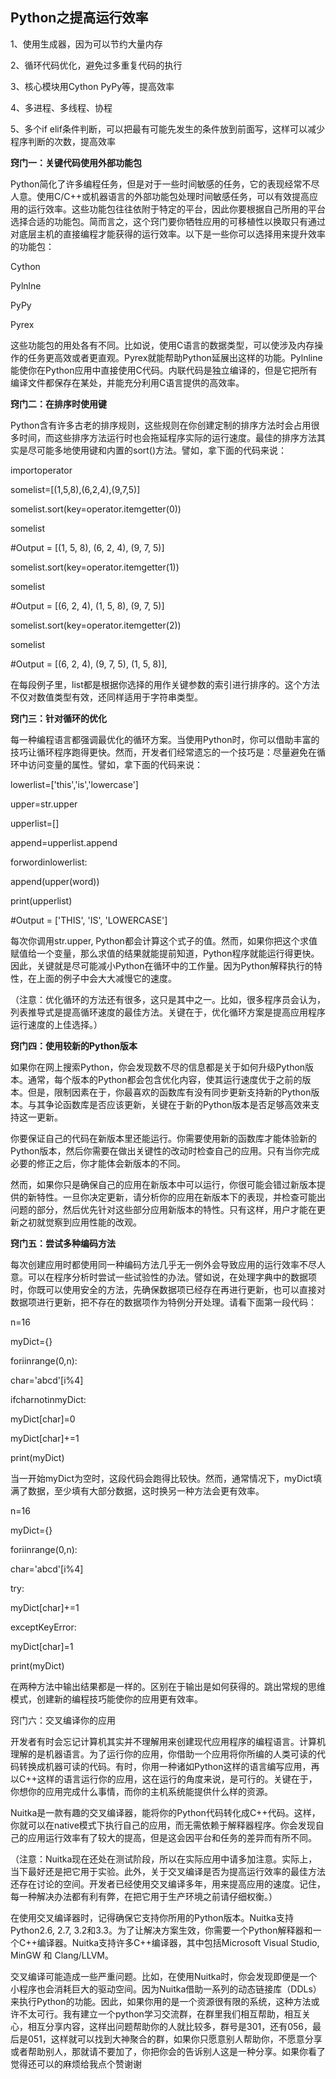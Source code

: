 ## Python之提高运行效率

1、使用生成器，因为可以节约大量内存

2、循环代码优化，避免过多重复代码的执行

3、核心模块用Cython  PyPy等，提高效率

4、多进程、多线程、协程

5、多个if elif条件判断，可以把最有可能先发生的条件放到前面写，这样可以减少程序判断的次数，提高效率



**窍门一：关键代码使用外部功能包**

Python简化了许多编程任务，但是对于一些时间敏感的任务，它的表现经常不尽人意。使用C/C++或机器语言的外部功能包处理时间敏感任务，可以有效提高应用的运行效率。这些功能包往往依附于特定的平台，因此你要根据自己所用的平台选择合适的功能包。简而言之，这个窍门要你牺牲应用的可移植性以换取只有通过对底层主机的直接编程才能获得的运行效率。以下是一些你可以选择用来提升效率的功能包：

Cython

Pylnlne

PyPy

Pyrex

这些功能包的用处各有不同。比如说，使用C语言的数据类型，可以使涉及内存操作的任务更高效或者更直观。Pyrex就能帮助Python延展出这样的功能。Pylnline能使你在Python应用中直接使用C代码。内联代码是独立编译的，但是它把所有编译文件都保存在某处，并能充分利用C语言提供的高效率。

**窍门二：在排序时使用键**

Python含有许多古老的排序规则，这些规则在你创建定制的排序方法时会占用很多时间，而这些排序方法运行时也会拖延程序实际的运行速度。最佳的排序方法其实是尽可能多地使用键和内置的sort()方法。譬如，拿下面的代码来说：

importoperator

somelist=[(1,5,8),(6,2,4),(9,7,5)]

somelist.sort(key=operator.itemgetter(0))

somelist

\#Output = [(1, 5, 8), (6, 2, 4), (9, 7, 5)]

somelist.sort(key=operator.itemgetter(1))

somelist

\#Output = [(6, 2, 4), (1, 5, 8), (9, 7, 5)]

somelist.sort(key=operator.itemgetter(2))

somelist

\#Output = [(6, 2, 4), (9, 7, 5), (1, 5, 8)],

在每段例子里，list都是根据你选择的用作关键参数的索引进行排序的。这个方法不仅对数值类型有效，还同样适用于字符串类型。

**窍门三：针对循环的优化**

每一种编程语言都强调最优化的循环方案。当使用Python时，你可以借助丰富的技巧让循环程序跑得更快。然而，开发者们经常遗忘的一个技巧是：尽量避免在循环中访问变量的属性。譬如，拿下面的代码来说：

lowerlist=['this','is','lowercase']

upper=str.upper

upperlist=[]

append=upperlist.append

forwordinlowerlist:

append(upper(word))

print(upperlist)

\#Output = ['THIS', 'IS', 'LOWERCASE']

每次你调用str.upper, Python都会计算这个式子的值。然而，如果你把这个求值赋值给一个变量，那么求值的结果就能提前知道，Python程序就能运行得更快。因此，关键就是尽可能减小Python在循环中的工作量。因为Python解释执行的特性，在上面的例子中会大大减慢它的速度。

（注意：优化循环的方法还有很多，这只是其中之一。比如，很多程序员会认为，列表推导式是提高循环速度的最佳方法。关键在于，优化循环方案是提高应用程序运行速度的上佳选择。）

**窍门四：使用较新的Python版本**

如果你在网上搜索Python，你会发现数不尽的信息都是关于如何升级Python版本。通常，每个版本的Python都会包含优化内容，使其运行速度优于之前的版本。但是，限制因素在于，你最喜欢的函数库有没有同步更新支持新的Python版本。与其争论函数库是否应该更新，关键在于新的Python版本是否足够高效来支持这一更新。

你要保证自己的代码在新版本里还能运行。你需要使用新的函数库才能体验新的Python版本，然后你需要在做出关键性的改动时检查自己的应用。只有当你完成必要的修正之后，你才能体会新版本的不同。

然而，如果你只是确保自己的应用在新版本中可以运行，你很可能会错过新版本提供的新特性。一旦你决定更新，请分析你的应用在新版本下的表现，并检查可能出问题的部分，然后优先针对这些部分应用新版本的特性。只有这样，用户才能在更新之初就觉察到应用性能的改观。

**窍门五：尝试多种编码方法**

每次创建应用时都使用同一种编码方法几乎无一例外会导致应用的运行效率不尽人意。可以在程序分析时尝试一些试验性的办法。譬如说，在处理字典中的数据项时，你既可以使用安全的方法，先确保数据项已经存在再进行更新，也可以直接对数据项进行更新，把不存在的数据项作为特例分开处理。请看下面第一段代码：

n=16

myDict={}

foriinrange(0,n):

char='abcd'[i%4]

ifcharnotinmyDict:

myDict[char]=0

myDict[char]+=1

print(myDict)

当一开始myDict为空时，这段代码会跑得比较快。然而，通常情况下，myDict填满了数据，至少填有大部分数据，这时换另一种方法会更有效率。

n=16

myDict={}

foriinrange(0,n):

char='abcd'[i%4]

try:

myDict[char]+=1

exceptKeyError:

myDict[char]=1

print(myDict)

在两种方法中输出结果都是一样的。区别在于输出是如何获得的。跳出常规的思维模式，创建新的编程技巧能使你的应用更有效率。

窍门六：交叉编译你的应用

开发者有时会忘记计算机其实并不理解用来创建现代应用程序的编程语言。计算机理解的是机器语言。为了运行你的应用，你借助一个应用将你所编的人类可读的代码转换成机器可读的代码。有时，你用一种诸如Python这样的语言编写应用，再以C++这样的语言运行你的应用，这在运行的角度来说，是可行的。关键在于，你想你的应用完成什么事情，而你的主机系统能提供什么样的资源。

Nuitka是一款有趣的交叉编译器，能将你的Python代码转化成C++代码。这样，你就可以在native模式下执行自己的应用，而无需依赖于解释器程序。你会发现自己的应用运行效率有了较大的提高，但是这会因平台和任务的差异而有所不同。

（注意：Nuitka现在还处在测试阶段，所以在实际应用中请多加注意。实际上，当下最好还是把它用于实验。此外，关于交叉编译是否为提高运行效率的最佳方法还存在讨论的空间。开发者已经使用交叉编译多年，用来提高应用的速度。记住，每一种解决办法都有利有弊，在把它用于生产环境之前请仔细权衡。）

在使用交叉编译器时，记得确保它支持你所用的Python版本。Nuitka支持Python2.6, 2.7, 3.2和3.3。为了让解决方案生效，你需要一个Python解释器和一个C++编译器。Nuitka支持许多C++编译器，其中包括Microsoft Visual Studio, MinGW 和 Clang/LLVM。

交叉编译可能造成一些严重问题。比如，在使用Nuitka时，你会发现即便是一个小程序也会消耗巨大的驱动空间。因为Nuitka借助一系列的动态链接库（DDLs）来执行Python的功能。因此，如果你用的是一个资源很有限的系统，这种方法或许不太可行。我有建立一个python学习交流群，在群里我们相互帮助，相互关心，相互分享内容，这样出问题帮助你的人就比较多，群号是301，还有056，最后是051，这样就可以找到大神聚合的群，如果你只愿意别人帮助你，不愿意分享或者帮助别人，那就请不要加了，你把你会的告诉别人这是一种分享。如果你看了觉得还可以的麻烦给我点个赞谢谢


